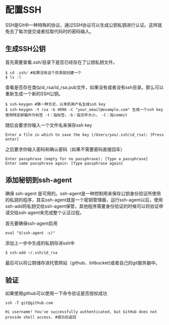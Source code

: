 # 配置SSH

SSH是Git中一种特殊的协议，通过SSH协议可以生成公钥私钥进行认证。这样就免去了每次提交或者拉取代码时的密码输入。

## 生成SSH公钥

首先需要查看.ssh/目录下是否已经存在了公钥私钥文件。

    $ cd .ssh/ #如果没有这个目录就创建一个
    $ ls -l

查看是否存在类似id_rsa/id_rsa.pub文件，如果没有或者没有ssh目录。那么可以重新生成一个新的SSH公钥。

    $ ssh-keygen #第一种方式，以本机用户名生成ssh key
    $ ssh-keygen -t rsa -b 4096 -C "your_email@example.com" 生成一个ssh key 使用特定邮箱作为标签 -t：指标签，-b：指文件大小， -C：指commit

随后会要求你输入一个文件名来保存ssh key

    Enter a file in which to save the key (/Users/you/.ssh/id_rsa): [Press enter]

之后要求你输入密码和确认密码（如果不需要密码直接回车）

    Enter passphrase (empty for no passphrase): [Type a passphrase]
    Enter same passphrase again: [Type passphrase again]


## 添加秘钥到ssh-agent

确保 ssh-agent 是可用的。ssh-agent是一种控制用来保存公钥身份验证所使用的私钥的程序，其实ssh-agent就是一个密钥管理器，运行ssh-agent以后，使用ssh-add将私钥交给ssh-agent保管，其他程序需要身份验证的时候可以将验证申请交给ssh-agent来完成整个认证过程。

首先要确保ssh-agent启用

    eval "$(ssh-agent -s)"

添加上一步中生成的私钥存进ssh中

    $ ssh-add ~/.ssh/id_rsa


最后可以将公钥储存进托管网站（github、bitbucket)或者自己的git服务器中。

## 验证

如果使用github可以使用一下命令验证是否授权成功

    ssh -T git@github.com

    Hi username! You've successfully authenticated, but GitHub does not
    provide shell access. #成功后返回


